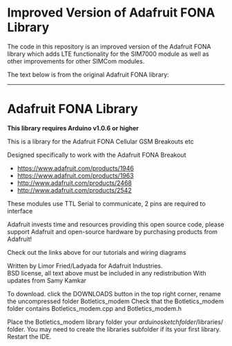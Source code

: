 # Improved Version of Adafruit FONA Library
The code in this repository is an improved version of the Adafruit FONA library which adds LTE functionality for the SIM7000 module as well as other improvements for other SIMCom modules.

The text below is from the original Adafruit FONA library:

------------------------------------------
# Adafruit FONA Library

**This library requires Arduino v1.0.6 or higher**

This is a library for the Adafruit FONA Cellular GSM Breakouts etc

Designed specifically to work with the Adafruit FONA Breakout
  * https://www.adafruit.com/products/1946
  * https://www.adafruit.com/products/1963
  * http://www.adafruit.com/products/2468
  * http://www.adafruit.com/products/2542

These modules use TTL Serial to communicate, 2 pins are required to interface

Adafruit invests time and resources providing this open source code, 
please support Adafruit and open-source hardware by purchasing 
products from Adafruit!

Check out the links above for our tutorials and wiring diagrams 

Written by Limor Fried/Ladyada for Adafruit Industries.  
BSD license, all text above must be included in any redistribution
With updates from Samy Kamkar

To download. click the DOWNLOADS button in the top right corner, rename the uncompressed folder Botletics_modem 
Check that the Botletics_modem folder contains Botletics_modem.cpp and Botletics_modem.h

Place the Botletics_modem library folder your *arduinosketchfolder*/libraries/ folder. 
You may need to create the libraries subfolder if its your first library. Restart the IDE.
